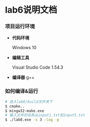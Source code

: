 
# lab6说明文档

### 项目运行环境

* **代码环境**

  Windows 10

* **编辑工具**

  Visual Studio Code 1.54.3

* **编译器**
  g++

  

### 如何编译&运行

```bash
# 进入lab6/build文件夹下
$ cmake..
$ mingw32-make.exe
# 输入文件的名称从input1.txt到input5.txt
$ ./lab8.exe -s 3 -log -p
```


